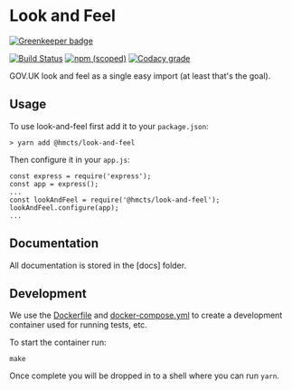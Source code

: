 # Look and Feel

[![Greenkeeper badge](https://badges.greenkeeper.io/hmcts/look-and-feel.svg)](https://greenkeeper.io/)

[![Build Status](https://travis-ci.org/hmcts/look-and-feel.svg?branch=master)](https://travis-ci.org/hmcts/look-and-feel)
[![npm (scoped)](https://img.shields.io/npm/v/@hmcts/look-and-feel.svg)](https://www.npmjs.com/package/@hmcts/look-and-feel)
[![Codacy grade](https://img.shields.io/codacy/grade/46e31ccc16cf41688c9e8dd5e4c112a9.svg)](https://www.codacy.com/app/michaeldfallen/look-and-feel)

GOV.UK look and feel as a single easy import (at least that's the goal).

## Usage

To use look-and-feel first add it to your `package.json`:

    > yarn add @hmcts/look-and-feel

Then configure it in your `app.js`:

    const express = require('express');
    const app = express();
    ...
    const lookAndFeel = require('@hmcts/look-and-feel');
    lookAndFeel.configure(app);
    ...

## Documentation

All documentation is stored in the [docs] folder.

## Development

We use the [Dockerfile] and [docker-compose.yml] to create a development
container used for running tests, etc.

To start the container run:

```
make
```

Once complete you will be dropped in to a shell where you can run `yarn`.

[Dockerfile]:https://github.com/hmcts/nodejs-one-per-page/blob/master/Dockerfile
[docker-compose.yml]:https://github.com/hmcts/nodejs-one-per-page/blob/master/docker-compose.yml
